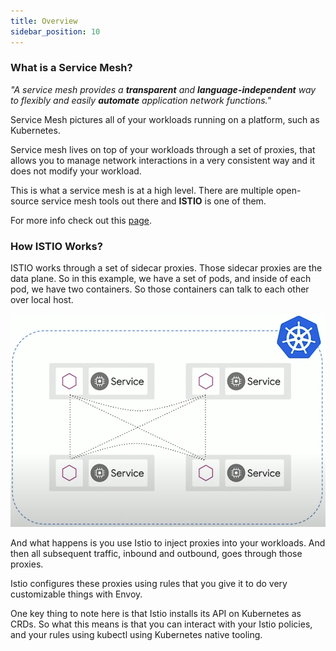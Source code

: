 ```yaml
---
title: Overview
sidebar_position: 10
---
```


### What is a Service Mesh?

*"A service mesh provides a **transparent** and **language-independent** way to flexibly and easily **automate** application network functions."*

Service Mesh pictures all of your workloads running on a platform, such as Kubernetes.

Service mesh lives on top of your workloads through a set of proxies, that allows you to manage network interactions in a very consistent way and it does not modify your workload.

This is what a service mesh is at a high level. There are multiple open-source service mesh tools out there and **ISTIO** is one of them.

For more info check out this [page](https://istio.io/latest/about/service-mesh/).

### How ISTIO Works?

ISTIO works through a set of sidecar proxies. Those sidecar proxies are the data plane. So in this example, we have a set of pods, and inside of each pod, we have two containers. So those containers can talk to each other over local host.

![Istio Architecture](./assets/istio-architecture.png)

And what happens is you use Istio to inject proxies into your workloads. And then all subsequent traffic, inbound and outbound, goes through those proxies.

Istio configures these proxies using rules that you give it to do very customizable things with Envoy.

One key thing to note here is that Istio installs its API on Kubernetes as CRDs. So what this means is that you can interact with your Istio policies, and your rules using kubectl using Kubernetes native tooling.